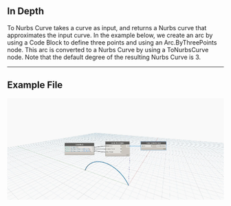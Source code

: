 ## In Depth
To Nurbs Curve takes a curve as input, and returns a Nurbs curve that approximates the input curve. In the example below, we create an arc by using a Code Block to define three points and using an Arc.ByThreePoints node. This arc is converted to a Nurbs Curve by using a ToNurbsCurve node. Note that the default degree of the resulting Nurbs Curve is 3.
___
## Example File

![ToNurbsCurve](./Autodesk.DesignScript.Geometry.Curve.ToNurbsCurve_img.jpg)

